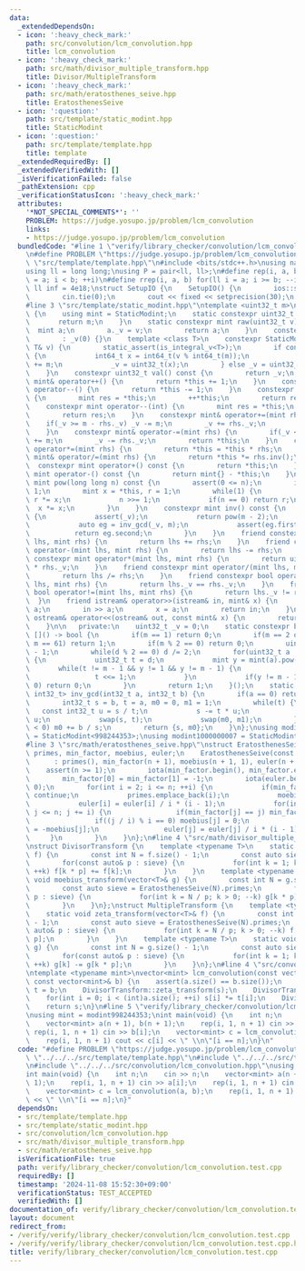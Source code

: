 ```yaml
---
data:
  _extendedDependsOn:
  - icon: ':heavy_check_mark:'
    path: src/convolution/lcm_convolution.hpp
    title: lcm_convolution
  - icon: ':heavy_check_mark:'
    path: src/math/divisor_multiple_transform.hpp
    title: Divisor/MultipleTransform
  - icon: ':heavy_check_mark:'
    path: src/math/eratosthenes_seive.hpp
    title: EratosthenesSeive
  - icon: ':question:'
    path: src/template/static_modint.hpp
    title: StaticModint
  - icon: ':question:'
    path: src/template/template.hpp
    title: template
  _extendedRequiredBy: []
  _extendedVerifiedWith: []
  _isVerificationFailed: false
  _pathExtension: cpp
  _verificationStatusIcon: ':heavy_check_mark:'
  attributes:
    '*NOT_SPECIAL_COMMENTS*': ''
    PROBLEM: https://judge.yosupo.jp/problem/lcm_convolution
    links:
    - https://judge.yosupo.jp/problem/lcm_convolution
  bundledCode: "#line 1 \"verify/library_checker/convolution/lcm_convolution.test.cpp\"\
    \n#define PROBLEM \"https://judge.yosupo.jp/problem/lcm_convolution\"\n#line 2\
    \ \"src/template/template.hpp\"\n#include <bits/stdc++.h>\nusing namespace std;\n\
    using ll = long long;\nusing P = pair<ll, ll>;\n#define rep(i, a, b) for(ll i\
    \ = a; i < b; ++i)\n#define rrep(i, a, b) for(ll i = a; i >= b; --i)\nconstexpr\
    \ ll inf = 4e18;\nstruct SetupIO {\n    SetupIO() {\n        ios::sync_with_stdio(0);\n\
    \        cin.tie(0);\n        cout << fixed << setprecision(30);\n    }\n} setup_io;\n\
    #line 3 \"src/template/static_modint.hpp\"\ntemplate <uint32_t m>\nstruct StaticModint\
    \ {\n    using mint = StaticModint;\n    static constexpr uint32_t mod() {\n \
    \       return m;\n    }\n    static constexpr mint raw(uint32_t v) {\n      \
    \  mint a;\n        a._v = v;\n        return a;\n    }\n    constexpr StaticModint()\n\
    \        : _v(0) {}\n    template <class T>\n    constexpr StaticModint(const\
    \ T& v) {\n        static_assert(is_integral_v<T>);\n        if constexpr(is_signed_v<T>)\
    \ {\n            int64_t x = int64_t(v % int64_t(m));\n            if(x < 0) x\
    \ += m;\n            _v = uint32_t(x);\n        } else _v = uint32_t(v % m);\n\
    \    }\n    constexpr uint32_t val() const {\n        return _v;\n    }\n    constexpr\
    \ mint& operator++() {\n        return *this += 1;\n    }\n    constexpr mint&\
    \ operator--() {\n        return *this -= 1;\n    }\n    constexpr mint operator++(int)\
    \ {\n        mint res = *this;\n        ++*this;\n        return res;\n    }\n\
    \    constexpr mint operator--(int) {\n        mint res = *this;\n        --*this;\n\
    \        return res;\n    }\n    constexpr mint& operator+=(mint rhs) {\n    \
    \    if(_v >= m - rhs._v) _v -= m;\n        _v += rhs._v;\n        return *this;\n\
    \    }\n    constexpr mint& operator-=(mint rhs) {\n        if(_v < rhs._v) _v\
    \ += m;\n        _v -= rhs._v;\n        return *this;\n    }\n    constexpr mint&\
    \ operator*=(mint rhs) {\n        return *this = *this * rhs;\n    }\n    constexpr\
    \ mint& operator/=(mint rhs) {\n        return *this *= rhs.inv();\n    }\n  \
    \  constexpr mint operator+() const {\n        return *this;\n    }\n    constexpr\
    \ mint operator-() const {\n        return mint{} - *this;\n    }\n    constexpr\
    \ mint pow(long long n) const {\n        assert(0 <= n);\n        if(n == 0) return\
    \ 1;\n        mint x = *this, r = 1;\n        while(1) {\n            if(n & 1)\
    \ r *= x;\n            n >>= 1;\n            if(n == 0) return r;\n          \
    \  x *= x;\n        }\n    }\n    constexpr mint inv() const {\n        if constexpr(prime)\
    \ {\n            assert(_v);\n            return pow(m - 2);\n        } else {\n\
    \            auto eg = inv_gcd(_v, m);\n            assert(eg.first == 1);\n \
    \           return eg.second;\n        }\n    }\n    friend constexpr mint operator+(mint\
    \ lhs, mint rhs) {\n        return lhs += rhs;\n    }\n    friend constexpr mint\
    \ operator-(mint lhs, mint rhs) {\n        return lhs -= rhs;\n    }\n    friend\
    \ constexpr mint operator*(mint lhs, mint rhs) {\n        return uint64_t(lhs._v)\
    \ * rhs._v;\n    }\n    friend constexpr mint operator/(mint lhs, mint rhs) {\n\
    \        return lhs /= rhs;\n    }\n    friend constexpr bool operator==(mint\
    \ lhs, mint rhs) {\n        return lhs._v == rhs._v;\n    }\n    friend constexpr\
    \ bool operator!=(mint lhs, mint rhs) {\n        return lhs._v != rhs._v;\n  \
    \  }\n    friend istream& operator>>(istream& in, mint& x) {\n        long long\
    \ a;\n        in >> a;\n        x = a;\n        return in;\n    }\n    friend\
    \ ostream& operator<<(ostream& out, const mint& x) {\n        return out << x.val();\n\
    \    }\n\n   private:\n    uint32_t _v = 0;\n    static constexpr bool prime =\
    \ []() -> bool {\n        if(m == 1) return 0;\n        if(m == 2 or m == 7 or\
    \ m == 61) return 1;\n        if(m % 2 == 0) return 0;\n        uint32_t d = m\
    \ - 1;\n        while(d % 2 == 0) d /= 2;\n        for(uint32_t a : {2, 7, 61})\
    \ {\n            uint32_t t = d;\n            mint y = mint(a).pow(t);\n     \
    \       while(t != m - 1 && y != 1 && y != m - 1) {\n                y *= y;\n\
    \                t <<= 1;\n            }\n            if(y != m - 1 && t % 2 ==\
    \ 0) return 0;\n        }\n        return 1;\n    }();\n    static constexpr pair<int32_t,\
    \ int32_t> inv_gcd(int32_t a, int32_t b) {\n        if(a == 0) return {b, 0};\n\
    \        int32_t s = b, t = a, m0 = 0, m1 = 1;\n        while(t) {\n         \
    \   const int32_t u = s / t;\n            s -= t * u;\n            m0 -= m1 *\
    \ u;\n            swap(s, t);\n            swap(m0, m1);\n        }\n        if(m0\
    \ < 0) m0 += b / s;\n        return {s, m0};\n    }\n};\nusing modint998244353\
    \ = StaticModint<998244353>;\nusing modint1000000007 = StaticModint<1000000007>;\n\
    #line 3 \"src/math/eratosthenes_seive.hpp\"\nstruct EratosthenesSeive {\n    vector<int>\
    \ primes, min_factor, moebius, euler;\n    EratosthenesSeive(const int n)\n  \
    \      : primes(), min_factor(n + 1), moebius(n + 1, 1), euler(n + 1) {\n    \
    \    assert(n >= 1);\n        iota(min_factor.begin(), min_factor.end(), 0);\n\
    \        min_factor[0] = min_factor[1] = -1;\n        iota(euler.begin(), euler.end(),\
    \ 0);\n        for(int i = 2; i <= n; ++i) {\n            if(min_factor[i] < i)\
    \ continue;\n            primes.emplace_back(i);\n            moebius[i] = -1;\n\
    \            euler[i] = euler[i] / i * (i - 1);\n            for(int j = i * 2;\
    \ j <= n; j += i) {\n                if(min_factor[j] == j) min_factor[j] = i;\n\
    \                if((j / i) % i == 0) moebius[j] = 0;\n                else moebius[j]\
    \ = -moebius[j];\n                euler[j] = euler[j] / i * (i - 1);\n       \
    \     }\n        }\n    }\n};\n#line 4 \"src/math/divisor_multiple_transform.hpp\"\
    \nstruct DivisorTransform {\n    template <typename T>\n    static void zeta_transform(vector<T>&\
    \ f) {\n        const int N = f.size() - 1;\n        const auto sieve = EratosthenesSeive(N).primes;\n\
    \        for(const auto& p : sieve) {\n            for(int k = 1; k * p <= N;\
    \ ++k) f[k * p] += f[k];\n        }\n    }\n    template <typename T>\n    static\
    \ void moebius_transform(vector<T>& g) {\n        const int N = g.size() - 1;\n\
    \        const auto sieve = EratosthenesSeive(N).primes;\n        for(const auto&\
    \ p : sieve) {\n            for(int k = N / p; k > 0; --k) g[k * p] -= g[k];\n\
    \        }\n    }\n};\nstruct MultipleTransform {\n    template <typename T>\n\
    \    static void zeta_transform(vector<T>& f) {\n        const int N = f.size()\
    \ - 1;\n        const auto sieve = EratosthenesSeive(N).primes;\n        for(const\
    \ auto& p : sieve) {\n            for(int k = N / p; k > 0; --k) f[k] += f[k *\
    \ p];\n        }\n    }\n    template <typename T>\n    static void moebius_transform(vector<T>&\
    \ g) {\n        const int N = g.size() - 1;\n        const auto sieve = EratosthenesSeive(N).primes;\n\
    \        for(const auto& p : sieve) {\n            for(int k = 1; k * p <= N;\
    \ ++k) g[k] -= g[k * p];\n        }\n    }\n};\n#line 4 \"src/convolution/lcm_convolution.hpp\"\
    \ntemplate <typename mint>\nvector<mint> lcm_convolution(const vector<mint>& a,\
    \ const vector<mint>& b) {\n    assert(a.size() == b.size());\n    auto s = a,\
    \ t = b;\n    DivisorTransform::zeta_transform(s);\n    DivisorTransform::zeta_transform(t);\n\
    \    for(int i = 0; i < (int)a.size(); ++i) s[i] *= t[i];\n    DivisorTransform::moebius_transform(s);\n\
    \    return s;\n}\n#line 5 \"verify/library_checker/convolution/lcm_convolution.test.cpp\"\
    \nusing mint = modint998244353;\nint main(void) {\n    int n;\n    cin >> n;\n\
    \    vector<mint> a(n + 1), b(n + 1);\n    rep(i, 1, n + 1) cin >> a[i];\n   \
    \ rep(i, 1, n + 1) cin >> b[i];\n    vector<mint> c = lcm_convolution(a, b);\n\
    \    rep(i, 1, n + 1) cout << c[i] << \" \\n\"[i == n];\n}\n"
  code: "#define PROBLEM \"https://judge.yosupo.jp/problem/lcm_convolution\"\n#include\
    \ \"../../../src/template/template.hpp\"\n#include \"../../../src/template/static_modint.hpp\"\
    \n#include \"../../../src/convolution/lcm_convolution.hpp\"\nusing mint = modint998244353;\n\
    int main(void) {\n    int n;\n    cin >> n;\n    vector<mint> a(n + 1), b(n +\
    \ 1);\n    rep(i, 1, n + 1) cin >> a[i];\n    rep(i, 1, n + 1) cin >> b[i];\n\
    \    vector<mint> c = lcm_convolution(a, b);\n    rep(i, 1, n + 1) cout << c[i]\
    \ << \" \\n\"[i == n];\n}"
  dependsOn:
  - src/template/template.hpp
  - src/template/static_modint.hpp
  - src/convolution/lcm_convolution.hpp
  - src/math/divisor_multiple_transform.hpp
  - src/math/eratosthenes_seive.hpp
  isVerificationFile: true
  path: verify/library_checker/convolution/lcm_convolution.test.cpp
  requiredBy: []
  timestamp: '2024-11-08 15:52:30+09:00'
  verificationStatus: TEST_ACCEPTED
  verifiedWith: []
documentation_of: verify/library_checker/convolution/lcm_convolution.test.cpp
layout: document
redirect_from:
- /verify/verify/library_checker/convolution/lcm_convolution.test.cpp
- /verify/verify/library_checker/convolution/lcm_convolution.test.cpp.html
title: verify/library_checker/convolution/lcm_convolution.test.cpp
---
```

